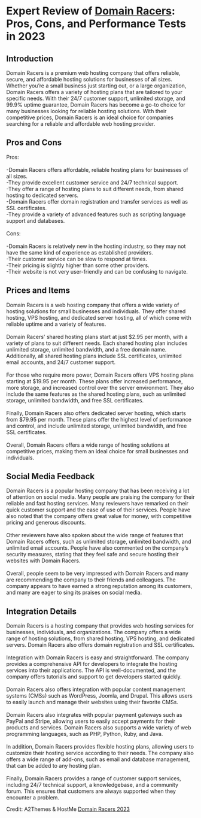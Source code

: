 <h1>Expert Review of <a href="https://a2themes.com/domain-racers-reviews">Domain Racers</a>: Pros, Cons, and Performance Tests in 2023</h1>
<h2>Introduction</h2>
Domain Racers is a premium web hosting company that offers reliable, secure, and affordable hosting solutions for businesses of all sizes. Whether you’re a small business just starting out, or a large organization, Domain Racers offers a variety of hosting plans that are tailored to your specific needs. With their 24/7 customer support, unlimited storage, and 99.9% uptime guarantee, Domain Racers has become a go-to choice for many businesses looking for reliable hosting solutions. With their competitive prices, Domain Racers is an ideal choice for companies searching for a reliable and affordable web hosting provider.
<h2>Pros and Cons</h2>
Pros: <br><br>-Domain Racers offers affordable, reliable hosting plans for businesses of all sizes. <br>-They provide excellent customer service and 24/7 technical support. <br>-They offer a range of hosting plans to suit different needs, from shared hosting to dedicated servers. <br>-Domain Racers offer domain registration and transfer services as well as SSL certificates. <br>-They provide a variety of advanced features such as scripting language support and databases. <br><br>Cons: <br><br>-Domain Racers is relatively new in the hosting industry, so they may not have the same kind of experience as established providers. <br>-Their customer service can be slow to respond at times. <br>-Their pricing is slightly higher than some other providers. <br>-Their website is not very user-friendly and can be confusing to navigate.
<h2>Prices and Items</h2>
Domain Racers is a web hosting company that offers a wide variety of hosting solutions for small businesses and individuals. They offer shared hosting, VPS hosting, and dedicated server hosting, all of which come with reliable uptime and a variety of features. <br><br>Domain Racers' shared hosting plans start at just $2.95 per month, with a variety of plans to suit different needs. Each shared hosting plan includes unlimited storage, unlimited bandwidth, and a free domain name. Additionally, all shared hosting plans include SSL certificates, unlimited email accounts, and 24/7 customer support. <br><br>For those who require more power, Domain Racers offers VPS hosting plans starting at $19.95 per month. These plans offer increased performance, more storage, and increased control over the server environment. They also include the same features as the shared hosting plans, such as unlimited storage, unlimited bandwidth, and free SSL certificates. <br><br>Finally, Domain Racers also offers dedicated server hosting, which starts from $79.95 per month. These plans offer the highest level of performance and control, and include unlimited storage, unlimited bandwidth, and free SSL certificates. <br><br>Overall, Domain Racers offers a wide range of hosting solutions at competitive prices, making them an ideal choice for small businesses and individuals.
<h2>Social Media Feedback</h2>
Domain Racers is a popular hosting company that has been receiving a lot of attention on social media. Many people are praising the company for their reliable and fast hosting services. Many reviewers have remarked on their quick customer support and the ease of use of their services. People have also noted that the company offers great value for money, with competitive pricing and generous discounts.<br><br>Other reviewers have also spoken about the wide range of features that Domain Racers offers, such as unlimited storage, unlimited bandwidth, and unlimited email accounts. People have also commented on the company’s security measures, stating that they feel safe and secure hosting their websites with Domain Racers.<br><br>Overall, people seem to be very impressed with Domain Racers and many are recommending the company to their friends and colleagues. The company appears to have earned a strong reputation among its customers, and many are eager to sing its praises on social media.
<h2>Integration Details</h2>
Domain Racers is a hosting company that provides web hosting services for businesses, individuals, and organizations. The company offers a wide range of hosting solutions, from shared hosting, VPS hosting, and dedicated servers. Domain Racers also offers domain registration and SSL certificates.<br><br>Integration with Domain Racers is easy and straightforward. The company provides a comprehensive API for developers to integrate the hosting services into their applications. The API is well-documented, and the company offers tutorials and support to get developers started quickly.<br><br>Domain Racers also offers integration with popular content management systems (CMSs) such as WordPress, Joomla, and Drupal. This allows users to easily launch and manage their websites using their favorite CMSs.<br><br>Domain Racers also integrates with popular payment gateways such as PayPal and Stripe, allowing users to easily accept payments for their products and services. Domain Racers also supports a wide variety of web programming languages, such as PHP, Python, Ruby, and Java.<br><br>In addition, Domain Racers provides flexible hosting plans, allowing users to customize their hosting service according to their needs. The company also offers a wide range of add-ons, such as email and database management, that can be added to any hosting plan.<br><br>Finally, Domain Racers provides a range of customer support services, including 24/7 technical support, a knowledgebase, and a community forum. This ensures that customers are always supported when they encounter a problem.
<p>Credit: A2Themes & HostMe <a href="https://a2themes.com/domain-racers-reviews">Domain Racers 2023</a></p>